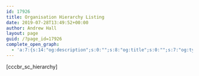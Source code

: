 ```yaml
---
id: 17926
title: Organisation Hierarchy Listing
date: 2019-07-28T13:49:52+00:00
author: Andrew Hall
layout: page
guid: /?page_id=17926
complete_open_graph:
  - 'a:7:{s:14:"og:description";s:0:"";s:8:"og:title";s:0:"";s:7:"og:type";s:0:"";s:12:"twitter:card";s:7:"summary";s:15:"twitter:creator";s:0:"";s:19:"twitter:description";s:0:"";s:8:"og:image";s:0:"";}'
---
```

[cccbr\_sc\_hierarchy]
